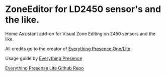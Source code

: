 # ZoneEditor for LD2450 sensor's and the like. 
Home Assistant add-on for Visual Zone Editing on 2450 sensors and the like. 

All credits go to the creator of [Everything Presence One/Lite](https://shop.everythingsmart.io/products/everything-presence-one-kit?srsltid=AfmBOoqxkTYWZbrKlG3_ZvbKXaFSdKpGCK7AxMMFjXh0SQtN2Z2VRmV0)

Usage guide by [Everything Presence](https://everythingsmarthome.github.io/everything-presence-lite/Home%20Assistant/creating-zones.html#using-the-add-on)

[Everything Presense Lite Github Repo](https://github.com/EverythingSmartHome/everything-presence-lite)



